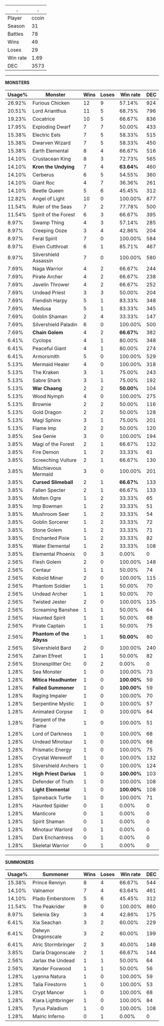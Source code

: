 .|.
|-|-
Player|ccoin
Season|31
Battles|78
Wins|49
Loses|29
Win rate|1.69
DEC|3573

---
**MONSTERS**

Usage%|Monster|Wins|Loses|Win rate|DEC|
-|-|-|-|-|-|
26.92%|Furious Chicken|12|9|57.14%|924|
20.51%|Lord Arianthus|11|5|68.75%|796|
19.23%|Cocatrice|10|5|66.67%|836|
17.95%|Exploding Dwarf|7|7|50.00%|433|
15.38%|Electric Eels|7|5|58.33%|515|
15.38%|Dwarven Wizard|7|5|58.33%|450|
15.38%|Earth Elemental|8|4|66.67%|516|
14.10%|Crustacean King|8|3|72.73%|565|
14.10%|**Kron the Undying**|7|4|**63.64%**|460|
14.10%|Cerberus|6|5|54.55%|360|
14.10%|Giant Roc|4|7|36.36%|261|
14.10%|Beetle Queen|5|6|45.45%|312|
12.82%|Angel of Light|10|0|100.00%|877|
11.54%|Ruler of the Seas|7|2|77.78%|500|
11.54%|Spirit of the Forest|6|3|66.67%|395|
8.97%|Swamp Thing|4|3|57.14%|285|
8.97%|Creeping Ooze|3|4|42.86%|204|
8.97%|Feral Spirit|7|0|100.00%|584|
8.97%|Elven Cutthroat|6|1|85.71%|467|
8.97%|Silvershield Assassin|7|0|100.00%|580|
7.69%|Naga Warrior|4|2|66.67%|244|
7.69%|Pirate Archer|4|2|66.67%|238|
7.69%|Javelin Thrower|4|2|66.67%|252|
7.69%|Undead Priest|3|3|50.00%|204|
7.69%|Fiendish Harpy|5|1|83.33%|348|
7.69%|Medusa|5|1|83.33%|345|
7.69%|Goblin Shaman|2|4|33.33%|147|
7.69%|Silvershield Paladin|6|0|100.00%|500|
7.69%|**Chain Golem**|4|2|**66.67%**|382|
6.41%|Cyclops|4|1|80.00%|348|
6.41%|Peaceful Giant|4|1|80.00%|274|
6.41%|Armorsmith|5|0|100.00%|529|
5.13%|Mermaid Healer|4|0|100.00%|318|
5.13%|The Kraken|3|1|75.00%|243|
5.13%|Sabre Shark|3|1|75.00%|192|
5.13%|**War Chaang**|2|2|**50.00%**|104|
5.13%|Wood Nymph|4|0|100.00%|275|
5.13%|Brownie|2|2|50.00%|116|
5.13%|Gold Dragon|2|2|50.00%|128|
5.13%|Magi Sphinx|3|1|75.00%|201|
5.13%|Flame Imp|2|2|50.00%|120|
3.85%|Sea Genie|3|0|100.00%|194|
3.85%|Magi of the Forest|2|1|66.67%|132|
3.85%|Fire Demon|1|2|33.33%|61|
3.85%|Screeching Vulture|2|1|66.67%|130|
3.85%|Mischievous Mermaid|3|0|100.00%|201|
3.85%|**Cursed Slimeball**|2|1|**66.67%**|133|
3.85%|Fallen Specter|2|1|66.67%|133|
3.85%|Molten Ogre|1|2|33.33%|65|
3.85%|Imp Bowman|1|2|33.33%|51|
3.85%|Mushroom Seer|1|2|33.33%|54|
3.85%|Goblin Sorcerer|1|2|33.33%|72|
3.85%|Stone Golem|1|2|33.33%|71|
3.85%|Enchanted Pixie|1|2|33.33%|82|
3.85%|Water Elemental|1|2|33.33%|108|
3.85%|Elemental Phoenix|0|3|0.00%|0|
2.56%|Flesh Golem|2|0|100.00%|148|
2.56%|Centaur|1|1|50.00%|74|
2.56%|Kobold Miner|2|0|100.00%|115|
2.56%|Phantom Soldier|1|1|50.00%|70|
2.56%|Undead Archer|1|1|50.00%|70|
2.56%|Twisted Jester|2|0|100.00%|135|
2.56%|Screaming Banshee|1|1|50.00%|64|
2.56%|Haunted Spirit|1|1|50.00%|68|
2.56%|Pirate Captain|1|1|50.00%|75|
2.56%|**Phantom of the Abyss**|1|1|**50.00%**|80|
2.56%|Silvershield Bard|2|0|100.00%|240|
2.56%|Zalran Efreet|1|1|50.00%|82|
2.56%|Stonesplitter Orc|0|2|0.00%|0|
1.28%|Sea Monster|1|0|100.00%|73|
1.28%|**Mitica Headhunter**|1|0|**100.00%**|59|
1.28%|**Failed Summoner**|1|0|**100.00%**|59|
1.28%|Raging Impaler|1|0|100.00%|70|
1.28%|Serpentine Mystic|1|0|100.00%|57|
1.28%|Animated Corpse|1|0|100.00%|64|
1.28%|Serpent of the Flame|1|0|100.00%|51|
1.28%|Lord of Darkness|1|0|100.00%|68|
1.28%|Undead Minotaur|1|0|100.00%|68|
1.28%|Prismatic Energy|1|0|100.00%|75|
1.28%|Crystal Werewolf|1|0|100.00%|132|
1.28%|Silvershield Archers|1|0|100.00%|124|
1.28%|**High Priest Darius**|1|0|**100.00%**|103|
1.28%|Defender of Truth|1|0|100.00%|108|
1.28%|**Light Elemental**|1|0|**100.00%**|108|
1.28%|Spineback Turtle|1|0|100.00%|71|
1.28%|Haunted Spider|0|1|0.00%|0|
1.28%|Manticore|0|1|0.00%|0|
1.28%|Spirit Shaman|0|1|0.00%|0|
1.28%|Minotaur Warlord|0|1|0.00%|0|
1.28%|Dark Enchantress|0|1|0.00%|0|
1.28%|Skeletal Warrior|0|1|0.00%|0|

---
**SUMMONERS**

Usage%|Summoner|Wins|Loses|Win rate|DEC|
-|-|-|-|-|-|
15.38%|Prince Rennyn|8|4|66.67%|544|
14.10%|Valnamor|7|4|63.64%|461|
14.10%|Plado Emberstorm|5|6|45.45%|312|
11.54%|The Peakrider|9|0|100.00%|860|
8.97%|Selenia Sky|3|4|42.86%|175|
6.41%|Xia Seachan|3|2|60.00%|229|
6.41%|Delwyn Dragonscale|3|2|60.00%|199|
6.41%|Alric Stormbringer|2|3|40.00%|148|
3.85%|Daria Dragonscale|2|1|66.67%|144|
2.56%|Jarlax the Undead|1|1|50.00%|64|
2.56%|Xander Foxwood|1|1|50.00%|56|
1.28%|Lyanna Natura|1|0|100.00%|59|
1.28%|Talia Firestorm|1|0|100.00%|53|
1.28%|Crypt Mancer|1|0|100.00%|68|
1.28%|Kiara Lightbringer|1|0|100.00%|84|
1.28%|Tyrus Paladium|1|0|100.00%|108|
1.28%|Malric Inferno|0|1|0.00%|0|

